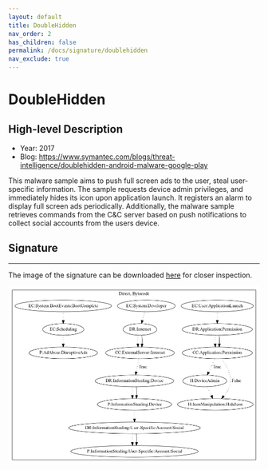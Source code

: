 ```yaml
---
layout: default
title: DoubleHidden
nav_order: 2
has_children: false
permalink: /docs/signature/doublehidden
nav_exclude: true
---
```


# DoubleHidden

## High-level Description

* Year: 2017
* Blog: https://www.symantec.com/blogs/threat-intelligence/doublehidden-android-malware-google-play

This malware sample aims to push full screen ads to the user, steal user-specific information. The sample requests device admin privileges, and immediately hides its icon upon application launch. It registers an alarm to display full screen ads periodically. Additionally, the malware sample retrieves commands from the C&C server based on push notifications to collect social accounts from the users device.

## Signature
---

The image of the signature can be downloaded [here](../../img/signatures/DoubleHidden.png) for closer inspection.

![](../../img/signatures/DoubleHidden.png)
